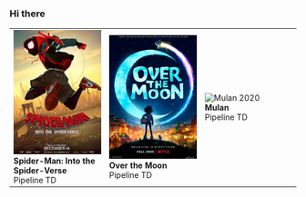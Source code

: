 ### Hi there

<table>
    <tr>
        <td width="20%">
            <img src="https://raw.githubusercontent.com/volodinroman/volodinroman/master/images/spm.jpg" alt="Spider-Man: Into the Spider-Verse"><br/>
            <b>Spider-Man: Into the Spider-Verse</b><br/>
            Pipeline TD
        </td>
        <td width="20%">
            <img src="https://raw.githubusercontent.com/volodinroman/volodinroman/master/images/otm.jpg" alt="Over The Moon"><br/>
            <b>Over the Moon</b><br/>
            Pipeline TD
        </td>
        <td width="20%">
            <img src="https://raw.githubusercontent.com/volodinroman/volodinroman/master/images/mln.png" alt="Mulan 2020"><br/>
            <b>Mulan</b><br/>
            Pipeline TD
        </td>
    </tr>
    
</table>


